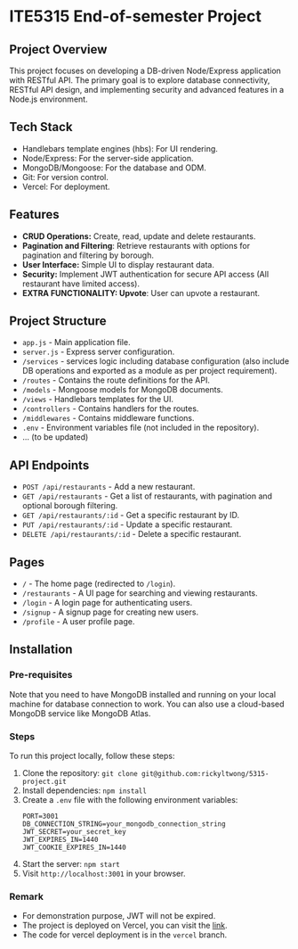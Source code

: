 # ITE5315 End-of-semester Project

## Project Overview
This project focuses on developing a DB-driven Node/Express application with RESTful API. The primary goal is to explore database connectivity, RESTful API design, and implementing security and advanced features in a Node.js environment.

## Tech Stack

- Handlebars template engines (hbs): For UI rendering.
- Node/Express: For the server-side application.
- MongoDB/Mongoose: For the database and ODM.
- Git: For version control.
- Vercel: For deployment.

## Features

- **CRUD Operations:** Create, read, update and delete restaurants.
- **Pagination and Filtering**: Retrieve restaurants with options for pagination and filtering by borough.
- **User Interface:** Simple UI to display restaurant data.
- **Security:** Implement JWT authentication for secure API access (All restaurant have limited access).
- **EXTRA FUNCTIONALITY: Upvote**: User can upvote a restaurant.

## Project Structure

- `app.js` - Main application file.
- `server.js` - Express server configuration.
- `/services` - services logic including database configuration (also include DB operations and exported as a module as per project requirement).
- `/routes` - Contains the route definitions for the API.
- `/models` - Mongoose models for MongoDB documents.
- `/views` - Handlebars templates for the UI.
- `/controllers` - Contains handlers for the routes.
- `/middlewares` - Contains middleware functions.
- `.env` - Environment variables file (not included in the repository).
- ... (to be updated)

## API Endpoints

- `POST /api/restaurants` - Add a new restaurant.
- `GET /api/restaurants` - Get a list of restaurants, with pagination and optional borough filtering.
- `GET /api/restaurants/:id` - Get a specific restaurant by ID.
- `PUT /api/restaurants/:id` - Update a specific restaurant.
- `DELETE /api/restaurants/:id` - Delete a specific restaurant.

## Pages

- `/` - The home page (redirected to `/login`).
- `/restaurants` - A UI page for searching and viewing restaurants.
- `/login` - A login page for authenticating users.
- `/signup` - A signup page for creating new users.
- `/profile` - A user profile page.

## Installation

### Pre-requisites
Note that you need to have MongoDB installed and running on your local machine for database connection to work. 
You can also use a cloud-based MongoDB service like MongoDB Atlas.

### Steps

To run this project locally, follow these steps:

1. Clone the repository: `git clone git@github.com:rickyltwong/5315-project.git`
2. Install dependencies: `npm install`
3. Create a `.env` file with the following environment variables:
   ```
   PORT=3001
   DB_CONNECTION_STRING=your_mongodb_connection_string
   JWT_SECRET=your_secret_key
   JWT_EXPIRES_IN=1440
   JWT_COOKIE_EXPIRES_IN=1440
   ```
4. Start the server: `npm start`
5. Visit `http://localhost:3001` in your browser.

### Remark

- For demonstration purpose, JWT will not be expired.
- The project is deployed on Vercel, you can visit the [link](https://5315-project-iaz57gz4p-ricky-wongs-projects-1a627b85.vercel.app/).
- The code for vercel deployment is in the `vercel` branch.


